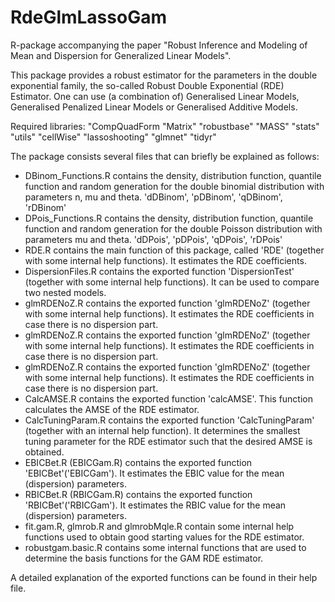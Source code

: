 # RdeGlmLassoGam
R-package accompanying the paper "Robust Inference and Modeling of Mean and Dispersion for Generalized Linear Models".

This package provides a robust estimator for the parameters in the double exponential family, the so-called Robust Double Exponential (RDE) Estimator. 
One can use (a combination of) Generalised Linear Models, Generalised Penalized Linear Models or Generalised Additive Models.

Required libraries:
  "CompQuadForm
  "Matrix"
  "robustbase"
  "MASS"
  "stats"
  "utils"
  "cellWise"
  "lassoshooting"
  "glmnet"
  "tidyr"
  
The package consists several files that can briefly be explained as follows: 
  - DBinom_Functions.R contains the density, distribution function, quantile function and random generation for the double binomial distribution with parameters n, mu and theta.
	'dDBinom', 'pDBinom', 'qDBinom', 'rDBinom'
  - DPois_Functions.R contains the density, distribution function, quantile function and random generation for the double Poisson distribution with parameters mu and theta.
	'dDPois', 'pDPois', 'qDPois', 'rDPois'
  - RDE.R contains the main function of this package, called 'RDE' (together with some internal help functions).
	It estimates the RDE coefficients.
  - DispersionFiles.R contains the exported function 'DispersionTest' (together with some internal help functions). 
	It can be used to compare two nested models.
  - glmRDENoZ.R contains the exported function 'glmRDENoZ' (together with some internal help functions).
	It estimates the RDE coefficients in case there is no dispersion part.
  - glmRDENoZ.R contains the exported function 'glmRDENoZ' (together with some internal help functions).
	It estimates the RDE coefficients in case there is no dispersion part.
  - glmRDENoZ.R contains the exported function 'glmRDENoZ' (together with some internal help functions).
	It estimates the RDE coefficients in case there is no dispersion part.
  - CalcAMSE.R contains the exported function 'calcAMSE'. This function calculates the AMSE of the RDE estimator.
  - CalcTuningParam.R contains the exported function 'CalcTuningParam' (together with an internal help function).
	It determines the smallest tuning parameter for the RDE estimator such that the desired AMSE is obtained.
  - EBICBet.R (EBICGam.R) contains the exported function 'EBICBet'('EBICGam').
	It estimates the EBIC value for the mean (dispersion) parameters. 
  - RBICBet.R (RBICGam.R) contains the exported function 'RBICBet'('RBICGam').
  	It estimates the RBIC value for the mean (dispersion) parameters.
  - fit.gam.R, glmrob.R and glmrobMqle.R contain some internal help functions used to obtain good starting values for the RDE estimator. 
  - robustgam.basic.R  contains some internal functions that are used to determine the basis functions for the GAM RDE estimator.

A detailed explanation of the exported functions can be found in their help file.
